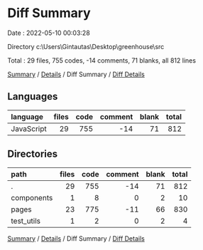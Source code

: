 # Diff Summary

Date : 2022-05-10 00:03:28

Directory c:\Users\Gintautas\Desktop\greenhouse\src

Total : 29 files,  755 codes, -14 comments, 71 blanks, all 812 lines

[Summary](results.md) / [Details](details.md) / Diff Summary / [Diff Details](diff-details.md)

## Languages
| language | files | code | comment | blank | total |
| :--- | ---: | ---: | ---: | ---: | ---: |
| JavaScript | 29 | 755 | -14 | 71 | 812 |

## Directories
| path | files | code | comment | blank | total |
| :--- | ---: | ---: | ---: | ---: | ---: |
| . | 29 | 755 | -14 | 71 | 812 |
| components | 1 | 8 | 0 | 2 | 10 |
| pages | 23 | 775 | -11 | 66 | 830 |
| test_utils | 1 | 2 | 0 | 2 | 4 |

[Summary](results.md) / [Details](details.md) / Diff Summary / [Diff Details](diff-details.md)